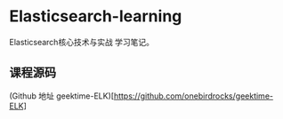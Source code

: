 # Elasticsearch-learning
Elasticsearch核心技术与实战 学习笔记。


## 课程源码
(Github 地址 geektime-ELK)[https://github.com/onebirdrocks/geektime-ELK]
